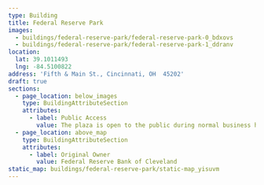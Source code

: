 ```yaml
---
type: Building
title: Federal Reserve Park
images:
  - buildings/federal-reserve-park/federal-reserve-park-0_bdxovs
  - buildings/federal-reserve-park/federal-reserve-park-1_ddranv
location:
  lat: 39.1011493
  lng: -84.5100822
address: 'Fifth & Main St., Cincinnati, OH  45202'
draft: true
sections:
  - page_location: below_images
    type: BuildingAttributeSection
    attributes:
      - label: Public Access
        value: The plaza is open to the public during normal business hours.
  - page_location: above_map
    type: BuildingAttributeSection
    attributes:
      - label: Original Owner
        value: Federal Reserve Bank of Cleveland
static_map: buildings/federal-reserve-park/static-map_yisuvm
---
```

